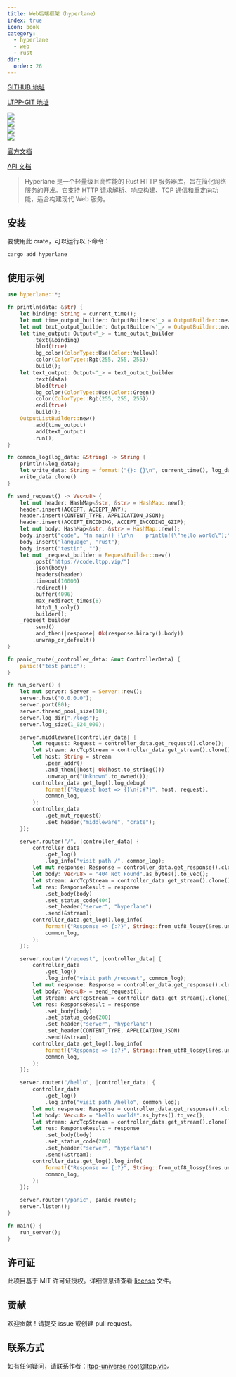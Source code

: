 ```yaml
---
title: Web后端框架（hyperlane）
index: true
icon: book
category:
  - hyperlane
  - web
  - rust
dir:
  order: 26
---
```


[GITHUB 地址](https://github.com/ltpp-universe/hyperlane)

[LTPP-GIT 地址](https://git.ltpp.vip/root/hyperlane)

<Share colorful />
<Catalog />

[![](https://img.shields.io/crates/v/hyperlane.svg)](https://crates.io/crates/hyperlane)<br>
[![](https://docs.rs/hyperlane/badge.svg)](https://docs.rs/hyperlane)<br>
[![](https://img.shields.io/crates/l/hyperlane.svg)](./license)<br>
[![](https://github.com/ltpp-universe/hyperlane/workflows/Rust/badge.svg)](https://github.com/ltpp-universe/hyperlane/actions?query=workflow:Rust)

[官方文档](https://docs.ltpp.vip/HYPERLANE/)

[API 文档](https://docs.rs/hyperlane/latest/hyperlane/)

> Hyperlane 是一个轻量级且高性能的 Rust HTTP 服务器库，旨在简化网络服务的开发。它支持 HTTP 请求解析、响应构建、TCP 通信和重定向功能，适合构建现代 Web 服务。

## 安装

要使用此 crate，可以运行以下命令：

```shell
cargo add hyperlane
```

## 使用示例

```rust
use hyperlane::*;

fn println(data: &str) {
    let binding: String = current_time();
    let mut time_output_builder: OutputBuilder<'_> = OutputBuilder::new();
    let mut text_output_builder: OutputBuilder<'_> = OutputBuilder::new();
    let time_output: Output<'_> = time_output_builder
        .text(&binding)
        .blod(true)
        .bg_color(ColorType::Use(Color::Yellow))
        .color(ColorType::Rgb(255, 255, 255))
        .build();
    let text_output: Output<'_> = text_output_builder
        .text(data)
        .blod(true)
        .bg_color(ColorType::Use(Color::Green))
        .color(ColorType::Rgb(255, 255, 255))
        .endl(true)
        .build();
    OutputListBuilder::new()
        .add(time_output)
        .add(text_output)
        .run();
}

fn common_log(log_data: &String) -> String {
    println(&log_data);
    let write_data: String = format!("{}: {}\n", current_time(), log_data);
    write_data.clone()
}

fn send_request() -> Vec<u8> {
    let mut header: HashMap<&str, &str> = HashMap::new();
    header.insert(ACCEPT, ACCEPT_ANY);
    header.insert(CONTENT_TYPE, APPLICATION_JSON);
    header.insert(ACCEPT_ENCODING, ACCEPT_ENCODING_GZIP);
    let mut body: HashMap<&str, &str> = HashMap::new();
    body.insert("code", "fn main() {\r\n    println!(\"hello world\");\r\n}");
    body.insert("language", "rust");
    body.insert("testin", "");
    let mut _request_builder = RequestBuilder::new()
        .post("https://code.ltpp.vip/")
        .json(body)
        .headers(header)
        .timeout(10000)
        .redirect()
        .buffer(4096)
        .max_redirect_times(8)
        .http1_1_only()
        .builder();
    _request_builder
        .send()
        .and_then(|response| Ok(response.binary().body))
        .unwrap_or_default()
}

fn panic_route(_controller_data: &mut ControllerData) {
    panic!("test panic");
}

fn run_server() {
    let mut server: Server = Server::new();
    server.host("0.0.0.0");
    server.port(80);
    server.thread_pool_size(10);
    server.log_dir("./logs");
    server.log_size(1_024_000);

    server.middleware(|controller_data| {
        let request: Request = controller_data.get_request().clone();
        let stream: ArcTcpStream = controller_data.get_stream().clone().unwrap();
        let host: String = stream
            .peer_addr()
            .and_then(|host| Ok(host.to_string()))
            .unwrap_or("Unknown".to_owned());
        controller_data.get_log().log_debug(
            format!("Request host => {}\n{:#?}", host, request),
            common_log,
        );
        controller_data
            .get_mut_request()
            .set_header("middleware", "crate");
    });

    server.router("/", |controller_data| {
        controller_data
            .get_log()
            .log_info("visit path /", common_log);
        let mut response: Response = controller_data.get_response().clone();
        let body: Vec<u8> = "404 Not Found".as_bytes().to_vec();
        let stream: ArcTcpStream = controller_data.get_stream().clone().unwrap();
        let res: ResponseResult = response
            .set_body(body)
            .set_status_code(404)
            .set_header("server", "hyperlane")
            .send(&stream);
        controller_data.get_log().log_info(
            format!("Response => {:?}", String::from_utf8_lossy(&res.unwrap())),
            common_log,
        );
    });

    server.router("/request", |controller_data| {
        controller_data
            .get_log()
            .log_info("visit path /request", common_log);
        let mut response: Response = controller_data.get_response().clone();
        let body: Vec<u8> = send_request();
        let stream: ArcTcpStream = controller_data.get_stream().clone().unwrap();
        let res: ResponseResult = response
            .set_body(body)
            .set_status_code(200)
            .set_header("server", "hyperlane")
            .set_header(CONTENT_TYPE, APPLICATION_JSON)
            .send(&stream);
        controller_data.get_log().log_info(
            format!("Response => {:?}", String::from_utf8_lossy(&res.unwrap())),
            common_log,
        );
    });

    server.router("/hello", |controller_data| {
        controller_data
            .get_log()
            .log_info("visit path /hello", common_log);
        let mut response: Response = controller_data.get_response().clone();
        let body: Vec<u8> = "hello world!".as_bytes().to_vec();
        let stream: ArcTcpStream = controller_data.get_stream().clone().unwrap();
        let res: ResponseResult = response
            .set_body(body)
            .set_status_code(200)
            .set_header("server", "hyperlane")
            .send(&stream);
        controller_data.get_log().log_info(
            format!("Response => {:?}", String::from_utf8_lossy(&res.unwrap())),
            common_log,
        );
    });

    server.router("/panic", panic_route);
    server.listen();
}

fn main() {
    run_server();
}
```

## 许可证

此项目基于 MIT 许可证授权。详细信息请查看 [license](license) 文件。

## 贡献

欢迎贡献！请提交 issue 或创建 pull request。

## 联系方式

如有任何疑问，请联系作者：[ltpp-universe <root@ltpp.vip>](mailto:root@ltpp.vip)。
